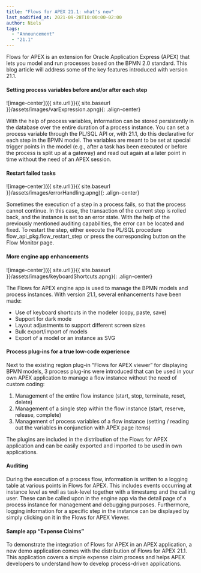 ```yaml
---
title: "Flows for APEX 21.1: what's new"
last_modified_at: 2021-09-28T10:00:00-02:00
author: Niels
tags:
  - "Announcement"
  - "21.1"
---
```

Flows for APEX is an extension for Oracle Application Express (APEX) that lets you model and run processes based on the BPMN 2.0 standard. This blog article will address some of the key features introduced with version 21.1.

#### Setting process variables before and/or after each step
![image-center]({{ site.url }}{{ site.baseurl }}/assets/images/varExpression.apng){: .align-center}

With the help of process variables, information can be stored persistently in the database over the entire duration of a process instance. You can set a process variable through the PL/SQL API or, with 21.1, do this declarative for each step in the BPMN model. The variables are meant to be set at special trigger points in the model (e.g., after a task has been executed or before the process is split up at a gateway) and read out again at a later point in time without the need of an APEX session.

#### Restart failed tasks
![image-center]({{ site.url }}{{ site.baseurl }}/assets/images/errorHandling.apng){: .align-center}

Sometimes the execution of a step in a process fails, so that the process cannot continue. In this case, the transaction of the current step is rolled back, and the instance is set to an error state. With the help of the previously mentioned auditing capabilities, the error can be located and fixed. To restart the step, either execute the PL/SQL procedure flow_api_pkg.flow_restart_step or press the corresponding button on the Flow Monitor page.

#### More engine app enhancements
![image-center]({{ site.url }}{{ site.baseurl }}/assets/images/keyboardShortcuts.apng){: .align-center}

The Flows for APEX engine app is used to manage the BPMN models and process instances. With version 21.1, several enhancements have been made:
- Use of keyboard shortcuts in the modeler (copy, paste, save)
- Support for dark mode
- Layout adjustments to support different screen sizes
- Bulk export/import of models
- Export of a model or an instance as SVG

#### Process plug-ins for a true low-code experience

Next to the existing region plug-in “Flows for APEX viewer” for displaying BPMN models, 3 process plug-ins were introduced that can be used in your own APEX application to manage a flow instance without the need of custom coding: 

1.	Management of the entire flow instance (start, stop, terminate, reset, delete)
2.	Management of a single step within the flow instance (start, reserve, release, complete)
3.	Management of process variables of a flow instance (setting / reading out the variables in conjunction with APEX page items)

The plugins are included in the distribution of the Flows for APEX application and can be easily exported and imported to be used in own applications.

#### Auditing

During the execution of a process flow, information is written to a logging table at various points in Flows for APEX. This includes events occurring at instance level as well as task-level together with a timestamp and the calling user. These can be called upon in the engine app via the detail page of a process instance for management and debugging purposes. Furthermore, logging information for a specific step in the instance can be displayed by simply clicking on it in the Flows for APEX Viewer.

#### Sample app “Expense Claims”

To demonstrate the integration of Flows for APEX in an APEX application, a new demo application comes with the distribution of Flows for APEX 21.1. This application covers a simple expense claim process and helps APEX developers to understand how to develop process-driven applications.